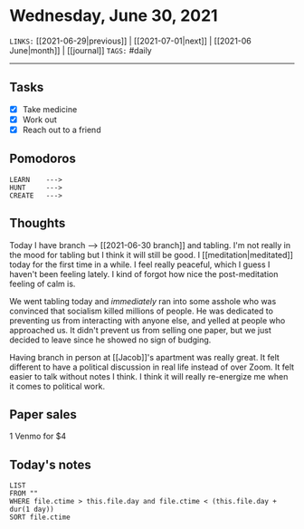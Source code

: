 # Wednesday, June 30, 2021
`LINKS:` [[2021-06-29|previous]] | [[2021-07-01|next]] |  [[2021-06 June|month]] | [[journal]] 
`TAGS:` #daily

---
## Tasks
- [x]  Take medicine
- [x]  Work out
- [x]  Reach out to a friend

## Pomodoros
```
LEARN    ---> 
HUNT     ---> 
CREATE   ---> 
```

## Thoughts
Today I have branch --> [[2021-06-30 branch]] and tabling. I'm not really in the mood for tabling but I think it will still be good. I [[meditation|meditated]] today for the first time in a while. I feel really peaceful, which I guess I haven't been feeling lately. I kind of forgot how nice the post-meditation feeling of calm is. 

We went tabling today and *immediately* ran into some asshole who was convinced that socialism killed millions of people. He was dedicated to preventing us from interacting with anyone else, and yelled at people who approached us. It didn't prevent us from selling one paper, but we just decided to leave since he showed no sign of budging. 

Having branch in person at [[Jacob]]'s apartment was really great. It felt different to have a political discussion in real life instead of over Zoom. It felt easier to talk without notes I think. I think it will really re-energize me when it comes to political work. 

## Paper sales
1 Venmo for $4

## Today's notes
```dataview
LIST 
FROM ""
WHERE file.ctime > this.file.day and file.ctime < (this.file.day + dur(1 day))
SORT file.ctime
```
